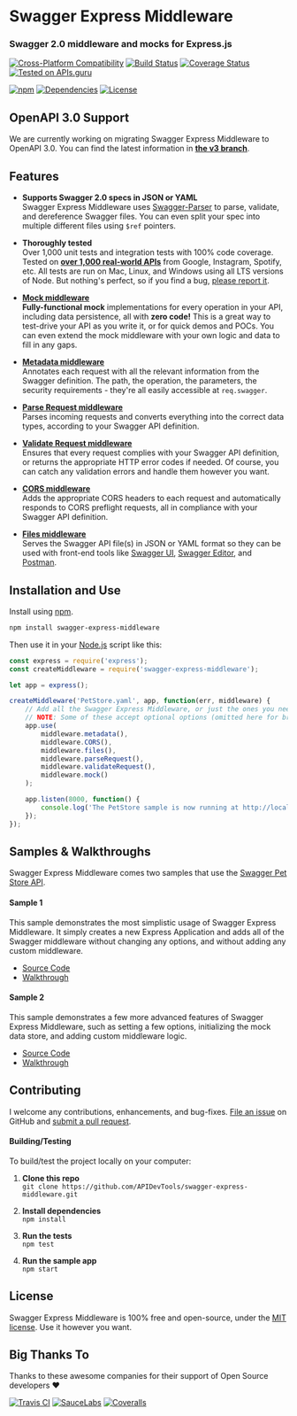 Swagger Express Middleware
============================
### Swagger 2.0 middleware and mocks for Express.js

[![Cross-Platform Compatibility](https://apidevtools.org/img/os-badges.svg)](https://travis-ci.com/APIDevTools/swagger-express-middleware)
[![Build Status](https://api.travis-ci.com/APIDevTools/swagger-express-middleware.svg?branch=master)](https://travis-ci.com/APIDevTools/swagger-express-middleware)
[![Coverage Status](https://coveralls.io/repos/github/APIDevTools/swagger-express-middleware/badge.svg?branch=master)](https://coveralls.io/github/APIDevTools/swagger-express-middleware)
[![Tested on APIs.guru](https://api.apis.guru/badges/tested_on.svg)](https://apis.guru/browse-apis/)

[![npm](https://img.shields.io/npm/v/swagger-express-middleware.svg)](https://www.npmjs.com/package/swagger-express-middleware)
[![Dependencies](https://david-dm.org/APIDevTools/swagger-express-middleware.svg)](https://david-dm.org/APIDevTools/swagger-express-middleware)
[![License](https://img.shields.io/npm/l/swagger-express-middleware.svg)](LICENSE)



OpenAPI 3.0 Support
--------------------------
We are currently working on migrating Swagger Express Middleware to OpenAPI 3.0.  You can find the latest information in [**the v3 branch**](https://github.com/APIDevTools/swagger-express-middleware/tree/v3).



Features
--------------------------
- **Supports Swagger 2.0 specs in JSON or YAML** <br>
Swagger Express Middleware uses [Swagger-Parser](https://github.com/APIDevTools/swagger-parser) to parse, validate, and dereference Swagger files.  You can even split your spec into multiple different files using `$ref` pointers.

- **Thoroughly tested**<br>
Over 1,000 unit tests and integration tests with 100% code coverage.  Tested on [**over 1,000 real-world APIs**](https://apis.guru/browse-apis/) from Google, Instagram, Spotify, etc.  All tests are run on Mac, Linux, and Windows using all LTS versions of Node. But nothing's perfect, so if you find a bug, [please report it](https://github.com/APIDevTools/swagger-express-middleware/issues).

- [**Mock middleware**](https://apidevtools.org/swagger-express-middleware/docs/middleware/mock.html)<br>
**Fully-functional mock** implementations for every operation in your API, including data persistence, all with **zero code!**  This is a great way to test-drive your API as you write it, or for quick demos and POCs.  You can even extend the mock middleware with your own logic and data to fill in any gaps.

- [**Metadata middleware**](https://apidevtools.org/swagger-express-middleware/docs/middleware/metadata.html)<br>
Annotates each request with all the relevant information from the Swagger definition.  The path, the operation, the parameters, the security requirements - they're all easily accessible at `req.swagger`.

- [**Parse Request middleware**](https://apidevtools.org/swagger-express-middleware/docs/middleware/parseRequest.html)<br>
Parses incoming requests and converts everything into the correct data types, according to your Swagger API definition.

- [**Validate Request middleware**](https://apidevtools.org/swagger-express-middleware/docs/middleware/validateRequest.html)<br>
Ensures that every request complies with your Swagger API definition, or returns the appropriate HTTP error codes if needed.  Of course, you can catch any validation errors and handle them however you want.

- [**CORS middleware**](https://apidevtools.org/swagger-express-middleware/docs/middleware/CORS.html)<br>
Adds the appropriate CORS headers to each request and automatically responds to CORS preflight requests, all in compliance with your Swagger API definition.

- [**Files middleware**](https://apidevtools.org/swagger-express-middleware/docs/middleware/files.html)<br>
Serves the Swagger API file(s) in JSON or YAML format so they can be used with front-end tools like [Swagger UI](http://www.swagger.io), [Swagger Editor](http://editor.swagger.io), and [Postman](http://getpostman.com).


Installation and Use
--------------------------
Install using [npm](https://docs.npmjs.com/about-npm/).

```bash
npm install swagger-express-middleware
```
Then use it in your [Node.js](http://nodejs.org/) script like this:

```javascript
const express = require('express');
const createMiddleware = require('swagger-express-middleware');

let app = express();

createMiddleware('PetStore.yaml', app, function(err, middleware) {
    // Add all the Swagger Express Middleware, or just the ones you need.
    // NOTE: Some of these accept optional options (omitted here for brevity)
    app.use(
        middleware.metadata(),
        middleware.CORS(),
        middleware.files(),
        middleware.parseRequest(),
        middleware.validateRequest(),
        middleware.mock()
    );

    app.listen(8000, function() {
        console.log('The PetStore sample is now running at http://localhost:8000');
    });
});
```

Samples & Walkthroughs
--------------------------
Swagger Express Middleware comes two samples that use the [Swagger Pet Store API](https://github.com/APIDevTools/swagger-express-middleware/blob/master/samples/PetStore.yaml).

#### Sample 1
This sample demonstrates the most simplistic usage of Swagger Express Middleware. It simply creates a new Express Application and adds all of the Swagger middleware without changing any options, and without adding any custom middleware.

* [Source Code](https://github.com/APIDevTools/swagger-express-middleware/blob/master/samples/sample1.js)
* [Walkthrough](https://apidevtools.org/swagger-express-middleware/docs/walkthroughs/running.html)


#### Sample 2
This sample demonstrates a few more advanced features of Swagger Express Middleware, such as setting a few options, initializing the mock data store, and adding custom middleware logic.

* [Source Code](https://github.com/APIDevTools/swagger-express-middleware/blob/master/samples/sample2.js)
* [Walkthrough](https://apidevtools.org/swagger-express-middleware/docs/walkthroughs/walkthrough2.html)


Contributing
--------------------------
I welcome any contributions, enhancements, and bug-fixes.  [File an issue](https://github.com/APIDevTools/swagger-express-middleware/issues) on GitHub and [submit a pull request](https://github.com/APIDevTools/swagger-express-middleware/pulls).

#### Building/Testing
To build/test the project locally on your computer:

1. **Clone this repo**<br>
`git clone https://github.com/APIDevTools/swagger-express-middleware.git`

2. **Install dependencies**<br>
`npm install`

3. **Run the tests**<br>
`npm test`

4. **Run the sample app**<br>
`npm start`


License
--------------------------
Swagger Express Middleware is 100% free and open-source, under the [MIT license](LICENSE). Use it however you want.

Big Thanks To
--------------------------
Thanks to these awesome companies for their support of Open Source developers ❤

[![Travis CI](https://jsdevtools.org/img/badges/travis-ci.svg)](https://travis-ci.com)
[![SauceLabs](https://jsdevtools.org/img/badges/sauce-labs.svg)](https://saucelabs.com)
[![Coveralls](https://jsdevtools.org/img/badges/coveralls.svg)](https://coveralls.io)
